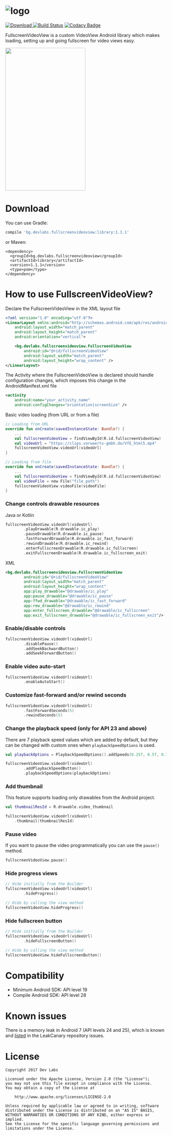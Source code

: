![logo](https://raw.githubusercontent.com/dev-labs-bg/fullscreen-video-view/master/logo.png)
===
[![Download](https://api.bintray.com/packages/slavipetrov/maven/fullscreen-video-view/images/download.svg) ](https://bintray.com/slavipetrov/maven/fullscreen-video-view/_latestVersion)
[![Build Status](https://travis-ci.org/dev-labs-bg/fullscreen-video-view.svg?branch=1.0.0)](https://travis-ci.org/dev-labs-bg/fullscreen-video-view)
[![Codacy Badge](https://api.codacy.com/project/badge/Grade/5d2c2572dd7b4a2fb5eeabd6c2e18fbc)](https://www.codacy.com/app/slavipetrov/fullscreen-video-view?utm_source=github.com&amp;utm_medium=referral&amp;utm_content=dev-labs-bg/fullscreen-video-view&amp;utm_campaign=Badge_Grade)

FullscreenVideoView is a custom VideoView Android library which makes loading, setting up and going fullscreen for video views easy.

<img src="https://github.com/dev-labs-bg/fullscreen-video-view/blob/master/preview.gif" width="250" height="445">

Download
===
You can use Gradle:
```gradle
compile 'bg.devlabs.fullscreenvideoview:library:1.1.1'
```
or Maven:
```maven
<dependency>
  <groupId>bg.devlabs.fullscreenvideoview</groupId>
  <artifactId>library</artifactId>
  <version>1.1.1</version>
  <type>pom</type>
</dependency>
```

How to use FullscreenVideoView?
===
Declare the FullscreenVideoView in the XML layout file
```xml
<?xml version="1.0" encoding="utf-8"?>
<LinearLayout xmlns:android="http://schemas.android.com/apk/res/android"
    android:layout_width="match_parent"
    android:layout_height="match_parent"
    android:orientation="vertical">

    <bg.devlabs.fullscreenvideoview.FullscreenVideoView
        android:id="@+id/fullscreenVideoView"
        android:layout_width="match_parent"
        android:layout_height="wrap_content" />
</LinearLayout>
```

The Activity where the FullscreenVideoView is declared should handle configuration changes, which imposes this change in the AndroidManifest.xml file
```xml
<activity
    android:name="your_activity_name"
    android:configChanges="orientation|screenSize" />
```

Basic video loading (from URL or from a file)
```kotlin
// Loading from URL
override fun onCreate(savedInstanceState: Bundle?) {
	...
	val fullscreenVideoView = findViewById(R.id.fullscreenVideoView)
	val videoUrl = "https://clips.vorwaerts-gmbh.de/VfE_html5.mp4"
	fullscreenVideoView.videoUrl(videoUrl)
}

// Loading from file
override fun onCreate(savedInstanceState: Bundle?) {
	...
	val fullscreenVideoView = findViewById(R.id.fullscreenVideoView)
	val videoFile = new File("file_path")
	fullscreenVideoView.videoFile(videoFile)
}
```

### Change controls drawable resources

Java or Kotlin
```kotlin
fullscreenVideoView.videoUrl(videoUrl)
        .playDrawable(R.drawable.ic_play)
        .pauseDrawable(R.drawable.ic_pause)
        .fastForwardDrawable(R.drawable.ic_fast_forward)
        .rewindDrawable(R.drawable.ic_rewind)
        .enterFullscreenDrawable(R.drawable.ic_fullscreen)
        .exitFullscreenDrawable(R.drawable.ic_fullscreen_exit)
```

XML
```xml
<bg.devlabs.fullscreenvideoview.FullscreenVideoView
        android:id="@+id/fullscreenVideoView"
        android:layout_width="match_parent"
        android:layout_height="wrap_content"
        app:play_drawable="@drawable/ic_play"
        app:pause_drawable="@drawable/ic_pause"
        app:ffwd_drawable="@drawable/ic_fast_forward"
        app:rew_drawable="@drawable/ic_rewind"
        app:enter_fullscreen_drawable="@drawable/ic_fullscreen"
        app:exit_fullscreen_drawable="@drawable/ic_fullscreen_exit"/>
```

### Enable/disable controls

```kotlin
fullscreenVideoView.videoUrl(videoUrl)
        .disablePause()
        .addSeekBackwardButton()
        .addSeekForwardButton()
```

### Enable video auto-start

```kotlin
fullscreenVideoView.videoUrl(videoUrl)
        .enableAutoStart()
```

### Customize fast-forward and/or rewind seconds

```kotlin
fullscreenVideoView.videoUrl(videoUrl)
        .fastForwardSeconds(5)
        .rewindSeconds(5)
```

### Change the playback speed (only for API 23 and above)

There are 7 playback speed values which are added by default, but they can be changed with custom ones when `playbackSpeedOptions` is used.
```kotlin
val playbackOptions = PlaybackSpeedOptions().addSpeeds(0.25f, 0.5f, 0.75f, 1f)

fullscreenVideoView.videoUrl(videoUrl)
        .addPlaybackSpeedButton()
        .playbackSpeedOptions(playbackOptions)
```

### Add thumbnail

This feature supports loading only drawables from the Android project.
```kotlin
val thumbnailResId = R.drawable.video_thumbnail

fullscreenVideoView.videoUrl(videoUrl)
	.thumbnail(thumbnailResId)
```
### Pause video

If you want to pause the video programmatically you can use the `pause()` method.
```kotlin
fullscreenVideoView.pause()
```

### Hide progress views

```kotlin
// Hide initially from the Builder
fullscreenVideoView.videoUrl(videoUrl)
        .hideProgress()

// Hide by calling the view method
fullscreenVideoView.hideProgress()
```

### Hide fullscreen button

```kotlin
// Hide initially from the Builder
fullscreenVideoView.videoUrl(videoUrl)
        .hideFullscreenButton()

// Hide by calling the view method
fullscreenVideoView.hideFullscreenButton()
```

Compatibility
===
- Minimum Android SDK: API level 19
- Compile Android SDK: API level 28

Known issues
===
There is a memory leak in Android 7 (API levels 24 and 25), which is known and [listed](https://github.com/square/leakcanary/issues/721)
in the LeakCanary repository issues.

License
===

```
Copyright 2017 Dev Labs

Licensed under the Apache License, Version 2.0 (the "License");
you may not use this file except in compliance with the License.
You may obtain a copy of the License at

    http://www.apache.org/licenses/LICENSE-2.0

Unless required by applicable law or agreed to in writing, software
distributed under the License is distributed on an "AS IS" BASIS,
WITHOUT WARRANTIES OR CONDITIONS OF ANY KIND, either express or implied.
See the License for the specific language governing permissions and
limitations under the License.
```
